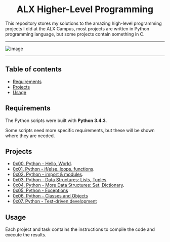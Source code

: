 <h1 align="center">ALX Higher-Level Programming</h1>
This repository stores my solutions to the amazing high-level programming projects I did at the ALX Campus, most projects are written in Python programming language, but some projects contain something in C.

---

![image](https://github.com/Bebo-K-S/alx-higher_level_programming/assets/107813045/f43f6bb0-a71d-427b-9f8e-c149e0f448ac)

---

## Table of contents
- [Requirements](#requirements)
- [Projects](#projects)
- [Usage](#usage)

## Requirements

The Python scripts were built with **Python 3.4.3**.

Some scripts need more specific requirements, but these will be shown where they are needed.

## Projects
- [0x00. Python - Hello, World](0x00-python-hello_world).
- [0x01. Python - if/else, loops, functions](0x01-python-if_else_loops_functions).
- [0x02. Python - import & modules](0x02-python-import_modules).
- [0x03. Python - Data Structures: Lists, Tuples](0x03-python-data_structures).
- [0x04. Python - More Data Structures: Set, Dictionary](0x04-python-more_data_structures).
- [0x05. Python - Exceptions](0x05-python-exceptions)
- [0x06. Python - Classes and Objects](0x06-python-classes)
- [0x07. Python - Test-driven development](0x07-python-test_driven_development)

## Usage
Each project and task contains the instructions to compile the code and execute the results.
